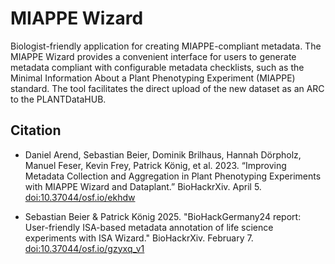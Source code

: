 # MIAPPE Wizard

Biologist-friendly application for creating MIAPPE-compliant metadata. The MIAPPE Wizard provides a convenient interface for users to generate metadata compliant with configurable metadata checklists, such as the Minimal Information About a Plant Phenotyping Experiment (MIAPPE) standard. The tool facilitates the direct upload of the new dataset as an ARC to the PLANTDataHUB.

## Citation

- Daniel Arend, Sebastian Beier, Dominik Brilhaus, Hannah Dörpholz, Manuel Feser, Kevin Frey, Patrick König, et al. 2023. “Improving Metadata Collection and Aggregation in Plant Phenotyping Experiments with MIAPPE Wizard and Dataplant.” BioHackrXiv. April 5. [doi:10.37044/osf.io/ekhdw](https://doi.org/10.37044/osf.io/ekhdw)

- Sebastian Beier & Patrick König 2025. "BioHackGermany24 report: User-friendly ISA-based metadata annotation of life science experiments with ISA Wizard." BioHackrXiv. February 7. [doi:10.37044/osf.io/gzyxq_v1](https://doi.org/10.37044/osf.io/gzyxq_v1)